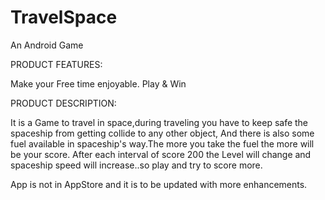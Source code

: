 # TravelSpace
An Android Game


PRODUCT FEATURES:

Make your Free time enjoyable.
Play & Win

PRODUCT DESCRIPTION:

It is a Game to travel in space,during traveling you have to keep safe the spaceship from getting collide to any other object,
And there is also some fuel available in spaceship's way.The more you take the fuel the more will be your score.
After each interval of score 200 the Level will change and spaceship speed will increase..so play and try to score more.

App is not in AppStore and it is to be updated with more enhancements.
